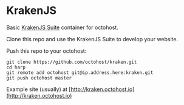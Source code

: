 KrakenJS
====

Basic [KrakenJS Suite](http://krakenjs.com/) container for octohost.

Clone this repo and use the KrakenJS Suite to develop your website.

Push this repo to your octohost:

```
git clone https://github.com/octohost/kraken.git
cd harp
git remote add octohost git@ip.address.here:kraken.git
git push octohost master
```

Example site \(usually\) at [http://kraken.octohost.io](http://kraken.octohost.io)
